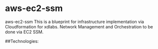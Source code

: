 # aws-ec2-ssm
aws-ec2-ssm
This is a blueprint for infrastructure implementation via Cloudformation for xdlabs. Network Management and
Orchestration to be done via EC2 SSM. 

##Technologies:
